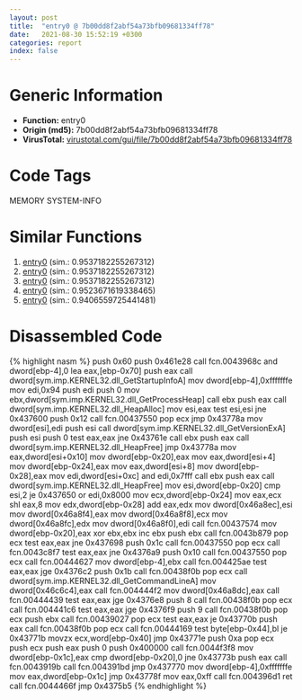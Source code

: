 ```yaml
---
layout: post
title:  "entry0 @ 7b00dd8f2abf54a73bfb09681334ff78"
date:   2021-08-30 15:52:19 +0300
categories: report
index: false
---
```


# Generic Information
- **Function:** entry0
- **Origin (md5):** 7b00dd8f2abf54a73bfb09681334ff78
- **VirusTotal:** [virustotal.com/gui/file/7b00dd8f2abf54a73bfb09681334ff78][virustotal_ref]

# Code Tags
<span class="tag" id="MEMORY">MEMORY</span>
<span class="tag" id="SYSTEM-INFO">SYSTEM-INFO</span>


# Similar Functions

1. [entry0][similar_1_ref] (sim.: 0.9537182255267312)
2. [entry0][similar_2_ref] (sim.: 0.9537182255267312)
3. [entry0][similar_3_ref] (sim.: 0.9537182255267312)
4. [entry0][similar_4_ref] (sim.: 0.9523671619338465)
5. [entry0][similar_5_ref] (sim.: 0.9406559725441481)


# Disassembled Code

{% highlight nasm %}
push 0x60
push 0x461e28
call fcn.0043968c
and dword[ebp-4],0
lea eax,[ebp-0x70]
push eax
call dword[sym.imp.KERNEL32.dll_GetStartupInfoA]
mov dword[ebp-4],0xfffffffe
mov edi,0x94
push edi
push 0
mov ebx,dword[sym.imp.KERNEL32.dll_GetProcessHeap]
call ebx
push eax
call dword[sym.imp.KERNEL32.dll_HeapAlloc]
mov esi,eax
test esi,esi
jne 0x437600
push 0x12
call fcn.00437550
pop ecx
jmp 0x43778a
mov dword[esi],edi
push esi
call dword[sym.imp.KERNEL32.dll_GetVersionExA]
push esi
push 0
test eax,eax
jne 0x43761e
call ebx
push eax
call dword[sym.imp.KERNEL32.dll_HeapFree]
jmp 0x43778a
mov eax,dword[esi+0x10]
mov dword[ebp-0x20],eax
mov eax,dword[esi+4]
mov dword[ebp-0x24],eax
mov eax,dword[esi+8]
mov dword[ebp-0x28],eax
mov edi,dword[esi+0xc]
and edi,0x7fff
call ebx
push eax
call dword[sym.imp.KERNEL32.dll_HeapFree]
mov esi,dword[ebp-0x20]
cmp esi,2
je 0x437650
or edi,0x8000
mov ecx,dword[ebp-0x24]
mov eax,ecx
shl eax,8
mov edx,dword[ebp-0x28]
add eax,edx
mov dword[0x46a8ec],esi
mov dword[0x46a8f4],eax
mov dword[0x46a8f8],ecx
mov dword[0x46a8fc],edx
mov dword[0x46a8f0],edi
call fcn.00437574
mov dword[ebp-0x20],eax
xor ebx,ebx
inc ebx
push ebx
call fcn.0043b879
pop ecx
test eax,eax
jne 0x437698
push 0x1c
call fcn.00437550
pop ecx
call fcn.0043c8f7
test eax,eax
jne 0x4376a9
push 0x10
call fcn.00437550
pop ecx
call fcn.00444627
mov dword[ebp-4],ebx
call fcn.004425ae
test eax,eax
jge 0x4376c2
push 0x1b
call fcn.00438f0b
pop ecx
call dword[sym.imp.KERNEL32.dll_GetCommandLineA]
mov dword[0x46c6c4],eax
call fcn.004444f2
mov dword[0x46a8dc],eax
call fcn.00444439
test eax,eax
jge 0x4376e8
push 8
call fcn.00438f0b
pop ecx
call fcn.004441c6
test eax,eax
jge 0x4376f9
push 9
call fcn.00438f0b
pop ecx
push ebx
call fcn.00439027
pop ecx
test eax,eax
je 0x43770b
push eax
call fcn.00438f0b
pop ecx
call fcn.00444169
test byte[ebp-0x44],bl
je 0x43771b
movzx ecx,word[ebp-0x40]
jmp 0x43771e
push 0xa
pop ecx
push ecx
push eax
push 0
push 0x400000
call fcn.0044f3f8
mov dword[ebp-0x1c],eax
cmp dword[ebp-0x20],0
jne 0x43773b
push eax
call fcn.0043919b
call fcn.004391bd
jmp 0x437770
mov dword[ebp-4],0xfffffffe
mov eax,dword[ebp-0x1c]
jmp 0x43778f
mov eax,0xff
call fcn.004396d1
ret 
call fcn.0044466f
jmp 0x4375b5
{% endhighlight %}


[similar_1_ref]: /report/entry0@ff219f45286905b4a87327ca719363be
[similar_2_ref]: /report/entry0@8e21fa3f0489a6a256cf202e57f712bc
[similar_3_ref]: /report/entry0@44e1ffcf4e71f4505c09d520fd75f1e4
[similar_4_ref]: /report/entry0@46f6c2adf1fd4d1453ed312ca79dd9bf
[similar_5_ref]: /report/entry0@f86ab4114e997e148e8eceeac9acf240
[virustotal_ref]: https://www.virustotal.com/gui/file/7b00dd8f2abf54a73bfb09681334ff78